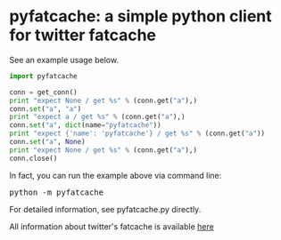 pyfatcache: a simple python client for twitter fatcache
======================================================= 

See an example usage below.

```python
import pyfatcache

conn = get_conn()
print "expect None / get %s" % (conn.get("a"),)
conn.set("a", "a")
print "expect a / get %s" % (conn.get("a"),)
conn.set("a", dict(name="pyfatcache"))
print "expect {'name': 'pyfatcache'} / get %s" % (conn.get("a"))
conn.set("a", None)
print "expect None / get %s" % (conn.get("a"),)
conn.close()
```

In fact, you can run the example above via command line:

<pre>
python -m pyfatcache
</pre>

For detailed information, see pyfatcache.py directly.

All information about twitter's fatcache is available [here](https://github.com/twitter/fatcache)
